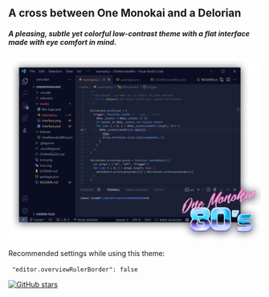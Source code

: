 ## A cross between One Monokai and a Delorian

##### A pleasing, subtle yet colorful low-contrast theme with a flat interface made with eye comfort in mind.

![Interface Screenshot](media/interface.png)

Recommended settings while using this theme:

` "editor.overviewRulerBorder": false`

[![GitHub stars](https://img.shields.io/github/stars/marcelo-mason/vscode-one-monokai.svg?style=social&label=Star&maxAge=2592000)](https://github.com/marcelo-mason/vscode-one-monokai)
